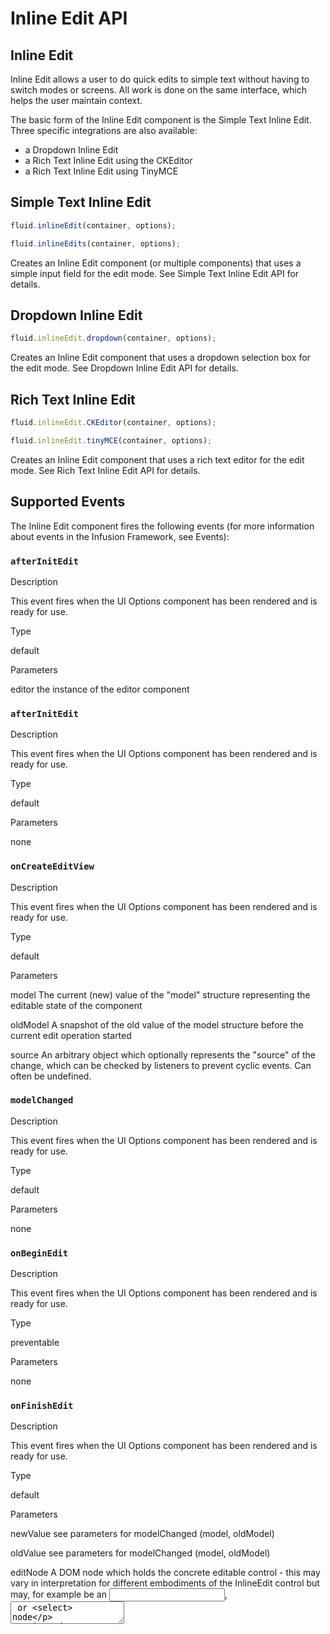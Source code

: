 Inline Edit API
===============

Inline Edit
-----------

Inline Edit allows a user to do quick edits to simple text without having to switch modes or screens. All work is done on the same interface, which helps the user maintain context.

The basic form of the Inline Edit component is the Simple Text Inline Edit. Three specific integrations are also available:

- a Dropdown Inline Edit
- a Rich Text Inline Edit using the CKEditor
- a Rich Text Inline Edit using TinyMCE

Simple Text Inline Edit
-----------------------

```javascript
fluid.inlineEdit(container, options);
```

```javascript
fluid.inlineEdits(container, options);
```

Creates an Inline Edit component (or multiple components) that uses a simple input field for the edit mode. See Simple Text Inline Edit API for details.

Dropdown Inline Edit
--------------------

```javascript
fluid.inlineEdit.dropdown(container, options);
```

Creates an Inline Edit component that uses a dropdown selection box for the edit mode. See Dropdown Inline Edit API for details.

Rich Text Inline Edit
---------------------

```javascript
fluid.inlineEdit.CKEditor(container, options);
```

```javascript
fluid.inlineEdit.tinyMCE(container, options);
```

Creates an Inline Edit component that uses a rich text editor for the edit mode. See Rich Text Inline Edit API for details.

Supported Events
----------------

The Inline Edit component fires the following events (for more information about events in the Infusion Framework, see Events):

### `afterInitEdit`

Description
    

This event fires when the UI Options component has been rendered and is ready for use.

Type
    

default

Parameters
    

editor
the instance of the editor component

### `afterInitEdit`

Description
    

This event fires when the UI Options component has been rendered and is ready for use.

Type
    

default

Parameters
    

none

### `onCreateEditView`

Description
    

This event fires when the UI Options component has been rendered and is ready for use.

Type
    

default

Parameters
    

model
The current (new) value of the "model" structure representing the editable state of the component

oldModel
A snapshot of the old value of the model structure before the current edit operation started

source
An arbitrary object which optionally represents the "source" of the change, which can be checked by listeners to prevent cyclic events. Can often be undefined.

### `modelChanged`

Description
    

This event fires when the UI Options component has been rendered and is ready for use.

Type
    

default

Parameters
    

none

### `onBeginEdit`

Description
    

This event fires when the UI Options component has been rendered and is ready for use.

Type
    

preventable

Parameters
    

none

### `onFinishEdit`

Description
    

This event fires when the UI Options component has been rendered and is ready for use.

Type
    

default

Parameters
    

newValue
see parameters for modelChanged (model, oldModel)

oldValue
see parameters for modelChanged (model, oldModel)

editNode
A DOM node which holds the concrete editable control - this may vary in interpretation for different embodiments of the InlineEdit control but may, for example be an <input>, <textarea> or <select> node

viewNode
A DOM node which holds the read-only representation of the editable value.

### `afterFinishEdit`

Description
    

This event fires when the UI Options component has been rendered and is ready for use.

Type
    

preventable

 Parameters
    

ewValue
see parameters for modelChanged (model, oldModel)

oldValue
see parameters for modelChanged (model, oldModel)

editNode
A DOM node which holds the concrete editable control - this may vary in interpretation for different embodiments of the InlineEdit control but may, for example be an <input>, <textarea> or <select> node

viewNode
A DOM node which holds the read-only representation of the editable value.

Functions
---------

These functions are defined on the central component  object returned from the inlineEdit creator function - for example with

```javascript
var myEdit = fluid.inlineEdit(componentContainer, options);
```

```javascript
myEdit.edit();
```

Switches the component into edit mode. The events onBeginEdit and afterBeginEdit will fire.

```javascript
myEdit.finish();
```

Switches the component out of edit mode into display mode, updating the displayed text with the current content of the edit field. The events onFinishEdit and afterFinishEdit will fire. If the model value has changed, there will be a call to modelUpdated in between these calls.

```javascript
myEdit.cancel();
```

Cancels the in-progress edit and switches back to view mode.

```javascript
myEdit.isEditing();
```

Determines if the component is currently in edit mode: Returns true if edit mode is shown, false if view mode is shown.

```javascript
myEdit.refreshView(source);
```

Updates the state of the inline editor in the DOM, based on changes that may have happened to the model. source is an optional source object identifying the source of the change (see ChangeApplier documentation)

```javascript
myEdit.tooltipEnabled();
```

Returns a boolean indicating whether or not the tooltip is enabled.

```javascript
/**
  * Pushes external changes to the model into the inline editor, refreshing its
  * rendering in the DOM. The modelChanged event will fire.
  *
  * @param {String} newValue The bare value of the model, that is, the string being edited
  * @param {Object} source An optional "source" (perhaps a DOM element) which triggered this event
  */
myEdit.updateModelValue(newValue, source);
```

Updates the component's internal representation of the text to a new value. If the value differs from the existing value, the modelChanged event will fire and the component will be re-rendered.

```javascript
/**
  * Pushes external changes to the model into the inline editor, refreshing its
  * rendering in the DOM. The modelChanged event will fire.
  *
  * @param {Object} newValue The full value of the new model, that is, a model object which
  *      contains the editable value as the element named "value"
  * @param {Object} source An optional "source" (perhaps a DOM element) which triggered this event
  */
myEdit.updateModel(newValue, source);
```

Similar to updateModelValue, only accepts specification of the overall model object (housing the editable value under the key value).

```javascript
myEdit.model
```

Not a function, but a data structure. This directly represents the "model" or state of the editable component. External users should consider this structure as read-only, and only make modifications through the updateModel call above.

Options
-------

The following options to the creator functions can be used to customize the behaviour of the Inline Edit component:
 
### `selectors`

### `strings`

### `listeners`

### `styles`

### `paddings`

### `applyEditPadding`

### `submitOnEnter`

### `displayModeRenderer`

### `editModeRenderer`

### `displayAccessor`

### `displayView`

### `editAccessor`

### `editVIew`

### `lazyEditView`

### `blurHandlerBinder`

Description
    

A function which acts on the overall component to bind a handler for the blur event received on the editable view. For integrations where the editable view is a complex collection of elements, such as dropdown inlineEdit, this needs to take an arbitrary form. A standard implementation is provided as fluid.deadMansBlur which will infer that focus is leaving a set of elements if none of them receives a focus after a blur within a 150 millisecond horizon.

Default
    

null

Example
    
fluid.inlineEdit("#myContainer", {
    blurHandlerBinder: ""
});

### `selectOnEdit`

Description
    

Indicates whether or not to automatically select the editable text when the component switches into edit mode.

Default
    

false

Example
    
fluid.inlineEdit("#myContainer", {
    selectOnEdit: true
});

### `defaultViewText`

Description
    

The default text to use when filling in an empty component. Set to empty to suppress this behaviour.

Default
    

"Click here to edit"

Example
    
fluid.inlineEdit("#myContainer", {
    defaultViewText: ""
});

### `useTooltip`

Description
    

Indicates whether or not the component should display a custom ("invitation") tooltip on mouse hover

Default
    

false

Example
    
fluid.inlineEdit("#myContainer", {
    useTooltip: true
});

### `tooltipText`

Description
    

The text to use for the tooltip to be displayed when hovering the mouse over the component

Default
    

"Click item to edit"

Example
    
fluid.inlineEdit("#myContainer", {
    tooltipText: "Click to edit"
});

See also
    

useTooltip

### `tooltipID`

Description
    

The id to be used for the DOM node holding the tooltip

Default
    

"tooltip"

Example
    
fluid.inlineEdit("#myContainer", {
    tooltipID: "myTooltip"
});

See also
    

useTooltip

### `tooltipDelay`

Description
    

The delay, in ms, between starting to hover over the component and showing the tooltip

Default
    

1000

Example
    
fluid.inlineEdit("#myContainer", {
    tooltipDelay: 500
});

See also
    

useTooltip

### Additional options for Multiple Inline Edits

The options for the creation of multiple Inline Edits are the same as those for the creation of a single Inline Edit, with the addition of a selector for identifying the editable elements. The default selector is defined as follows:

```javascript
selectors: {
    editables: ".flc-inlineEditable"
}
```

InlineEdit Types
----------------

Several of the InlineEdit configuration elements make use of various "Implicit" or "Duck Typed" objects which have particular structures or signatures.
Type name
    
Description
    
Layout
ViewAccessor    Appears as displayAccessor and editAccessor. Used to convey updates to and from the model to its representation in the DOM. Exposes a single function value with the same semantics as jQuery.val().    value: function( [optional value]) }
InlineEditView  Appears as displayView and editView. Used to wrap the action of the relevant ViewAccessor as it maintains synchrony between the model and DOM. For some views, especially where there is some "default text" to invite the user to edit, there is extra formality to displaying the model which is InlineEdit-specific, rather than markup-specific. Such logic goes in this class, and is less frequently user-configured. { refreshView: function (that, source) }
InlineEditRenderer  Appears as editModeRenderer. Actually a function, rather than a structure, with a fairly complex contract. Is passed the entire component that in order to inspect the current markup situation at startup time, to manipulate it if necessary to render and initialise the editable component view, and return the relevant nodes which it has either created or discovered.   function (that) -> { container, field }

Dependencies
------------

The Inline Edit dependencies can be met by including the MyInfusion.js file in the header of the HTML file:

```javascript
<script type="text/javascript" src="MyInfusion.js"></script>
```

Alternatively, the individual file requirements are:

```javascript
<script type="text/javascript" src="lib/jquery/core/js/jquery.js"></script>
<script type="text/javascript" src="lib/jquery/ui/js/jquery.ui.core.js"></script>
<script type="text/javascript" src="lib/jquery/ui/js/jquery.ui.widget.js"></script>
<script type="text/javascript" src="lib/jquery/ui/js/jquery.ui.position.js"></script>
<script type="text/javascript" src="lib/jquery/plugins/tooltip/js/jquery.ui.tooltip.js"></script>
<script type="text/javascript" src="framework/core/js/Fluid.js"></script>
<script type="text/javascript" src="framework/core/js/jquery.keyboard-a11y.js"></script>
<script type="text/javascript" src="framework/core/js/FluidDocument.js"></script>
<script type="text/javascript" src="framework/core/js/DataBinding.js"></script>
<script type="text/javascript" src="framework/core/js/FluidView.js"></script>
<script type="text/javascript" src="framework/core/js/FluidIoC.js"></script>
<script type="text/javascript" src="components/tooltip/js/Tooltip.js"></script>
<script type="text/javascript" src="components/inlineEdit/js/InlineEdit.js"></script>
<script type="text/javascript" src="components/undo/js/Undo.js"></script>
```
